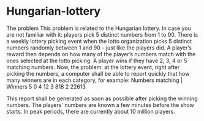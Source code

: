# Hungarian-lottery
The problem
This problem is related to the Hungarian lottery. In case you are not familiar with it: players pick 5
distinct numbers from 1 to 90. There is a weekly lottery picking event when the lotto organization
picks 5 distinct numbers randomly between 1 and 90 – just like the players did. A player’s reward
then depends on how many of the player’s numbers match with the ones selected at the lotto
picking. A player wins if they have 2, 3, 4 or 5 matching numbers.
Now, the problem: at the lottery event, right after picking the numbers, a computer shall be able to
report quickly that how many winners are in each category, for example:
Numbers matching | Winners
5                  0
4                  12
3                  818
2                  22613

This report shall be generated as soon as possible after picking the winning numbers. The players'
numbers are known a few minutes before the show starts. In peak periods, there are currently about
10 million players.
